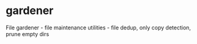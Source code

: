 # gardener
File gardener - file maintenance utilities - file dedup, only copy detection, prune empty dirs

